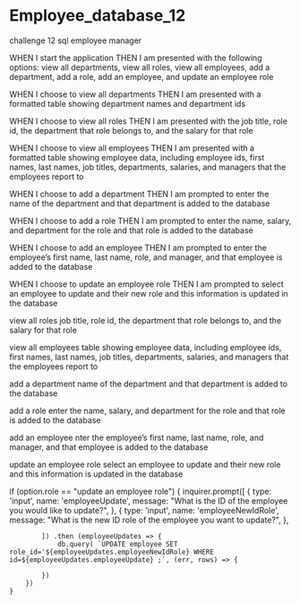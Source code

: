# Employee_database_12
challenge 12 sql employee manager


<!-- npm install jest ?? -->

WHEN I start the application
THEN I am presented with the following options: view all departments, view all roles, view all employees, add a department, add a role, add an employee, and update an employee role

WHEN I choose to view all departments
THEN I am presented with a formatted table showing department names and department ids

WHEN I choose to view all roles
THEN I am presented with the job title, role id, the department that role belongs to, and the salary for that role

WHEN I choose to view all employees
THEN I am presented with a formatted table showing employee data, including employee ids, first names, last names, job titles, departments, salaries, and managers that the employees report to

WHEN I choose to add a department
THEN I am prompted to enter the name of the department and that department is added to the database

WHEN I choose to add a role
THEN I am prompted to enter the name, salary, and department for the role and that role is added to the database

WHEN I choose to add an employee
THEN I am prompted to enter the employee’s first name, last name, role, and manager, and that employee is added to the database

WHEN I choose to update an employee role
THEN I am prompted to select an employee to update and their new role and this information is updated in the database



view all roles
job title, role id, the department that role belongs to, and the salary for that role

view all employees
table showing employee data, including employee ids, first names, last names, job titles, departments, salaries, and managers that the employees report to

add a department
name of the department and that department is added to the database

add a role
enter the name, salary, and department for the role and that role is added to the database

add an employee
nter the employee’s first name, last name, role, and manager, and that employee is added to the database

update an employee role
select an employee to update and their new role and this information is updated in the database



   if (option.role == "update an employee role") {
            inquirer.prompt([
                {
                    type: 'input',
                    name: 'employeeUpdate',
                    message: "What is the ID of the employee you would like to update?",
                },
                {
                    type: 'input',
                    name: 'employeeNewIdRole',
                    message: "What is the new ID role of the employee you want to update?",
                },
                
            ]) .then (employeeUpdates => {
                db.query( `UPDATE employee SET role_id='${employeeUpdates.employeeNewIdRole} WHERE id=${employeeUpdates.employeeUpdate} ;`, (err, rows) => {

            })
        })
    }